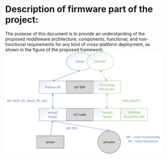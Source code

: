 # Description of firmware part of the project:

The purpose of this document is to provide an understanding of the proposed middleware architecture, components, functional, and non-functional requirements for any kind of cross-platform deployment, as shown in the figure of the proposed framework. 
![framework](../figures/framework/middleware.png)
